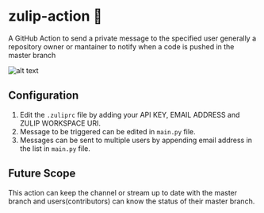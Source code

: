 # zulip-action 🚀

A GitHub Action to send a private message to the specified user generally a repository owner or mantainer to notify when a code is pushed in the master branch

![alt text](https://github.com/MonilBhavsar/zulip-action/ss.png "Screenshot")
## Configuration 

1. Edit the ```.zuliprc``` file by adding your API KEY, EMAIL ADDRESS and ZULIP WORKSPACE URI.
2. Message to be triggered can be edited in ```main.py``` file.
3. Messages can be sent to multiple users by appending email address in the list in ```main.py``` file.

## Future Scope

This action can keep the channel or stream up to date with the master branch and users(contributors) can know the status of their master branch.
